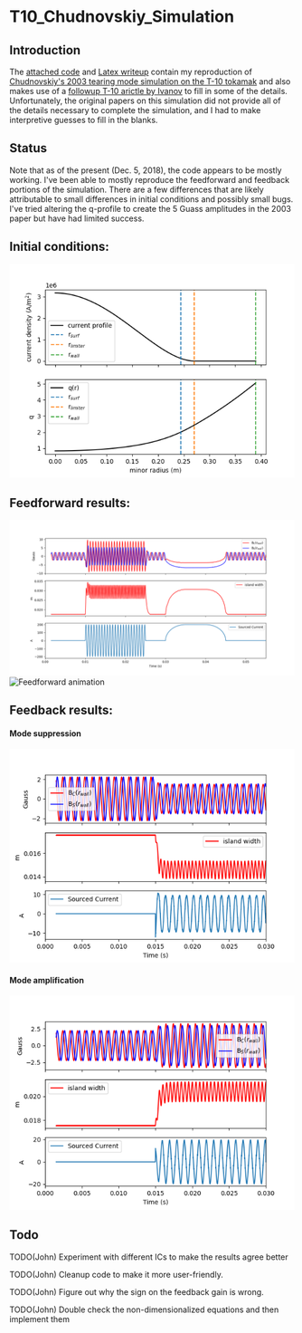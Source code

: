 # T10_Chudnovskiy_Simulation

## Introduction

The [attached code](https://github.com/jwbrooks0/T10_Chudnovskiy_Simulation/blob/master/t10Model_nondim.py) and [Latex writeup](https://github.com/jwbrooks0/T10_Chudnovskiy_Simulation/blob/master/latexWriteup/main.pdf) contain my reproduction of [Chudnovskiy's 2003 tearing mode simulation on the T-10 tokamak](http://iopscience.iop.org/article/10.1088/0029-5515/43/8/307/meta) and also makes use of a [followup T-10 arictle by Ivanov](https://aip.scitation.org/doi/10.1063/1.4897174) to fill in some of the details.   Unfortunately, the original papers on this simulation did not provide all of the details necessary to complete the simulation, and I had to make interpretive guesses to fill in the blanks.  

## Status

Note that as of the present (Dec. 5, 2018), the code appears to be mostly working.  I've been able to mostly reproduce the feedforward and feedback portions of the simulation.  There are a few differences that are likely attributable to small differences in initial conditions and possibly small bugs.  I've tried altering the q-profile to create the 5 Guass amplitudes in the 2003 paper but have had limited success.


## Initial conditions:

![Initial conditions](https://github.com/jwbrooks0/T10_Chudnovskiy_Simulation/blob/master/latexWriteup/images/jAndQ.png)

## Feedforward results:

![Feedforward results](https://github.com/jwbrooks0/T10_Chudnovskiy_Simulation/blob/master/latexWriteup/images/feedforwardResults.png)
![Feedforward animation](https://github.com/jwbrooks0/T10_Chudnovskiy_Simulation/blob/master/feedforwardAnimation.gif)


## Feedback results:

#### Mode suppression

![Feedforward results, mode suppression](https://github.com/jwbrooks0/T10_Chudnovskiy_Simulation/blob/master/latexWriteup/images/feedbackResults.png)


#### Mode amplification

![Feedforward results, mode amplification](https://github.com/jwbrooks0/T10_Chudnovskiy_Simulation/blob/master/latexWriteup/images/feedbackResults2.png)

## Todo

TODO(John) Experiment with different ICs to make the results agree better

TODO(John) Cleanup code to make it more user-friendly.  

TODO(John) Figure out why the sign on the feedback gain is wrong.

TODO(John) Double check the non-dimensionalized equations and then implement them

